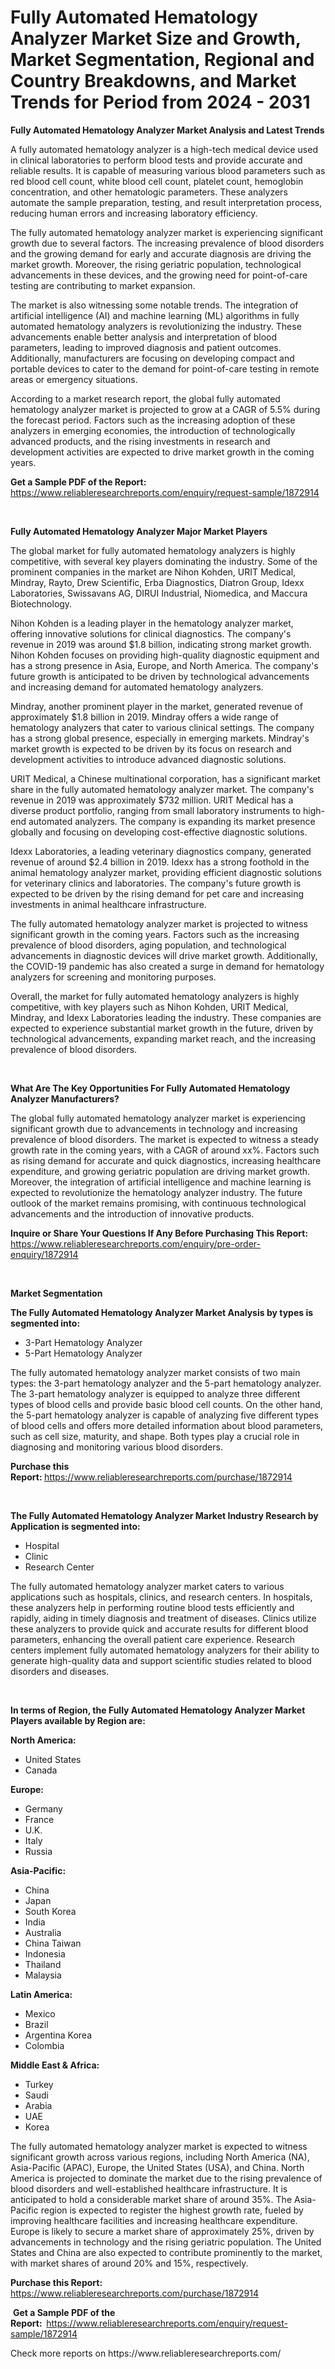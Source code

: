 <p><h1>Fully Automated Hematology Analyzer Market Size and Growth, Market Segmentation, Regional and Country Breakdowns, and Market Trends for Period from 2024 -  2031</h1></p><p><strong>Fully Automated Hematology Analyzer Market Analysis and Latest Trends</strong></p>
<p><p>A fully automated hematology analyzer is a high-tech medical device used in clinical laboratories to perform blood tests and provide accurate and reliable results. It is capable of measuring various blood parameters such as red blood cell count, white blood cell count, platelet count, hemoglobin concentration, and other hematologic parameters. These analyzers automate the sample preparation, testing, and result interpretation process, reducing human errors and increasing laboratory efficiency.</p><p>The fully automated hematology analyzer market is experiencing significant growth due to several factors. The increasing prevalence of blood disorders and the growing demand for early and accurate diagnosis are driving the market growth. Moreover, the rising geriatric population, technological advancements in these devices, and the growing need for point-of-care testing are contributing to market expansion.</p><p>The market is also witnessing some notable trends. The integration of artificial intelligence (AI) and machine learning (ML) algorithms in fully automated hematology analyzers is revolutionizing the industry. These advancements enable better analysis and interpretation of blood parameters, leading to improved diagnosis and patient outcomes. Additionally, manufacturers are focusing on developing compact and portable devices to cater to the demand for point-of-care testing in remote areas or emergency situations.</p><p>According to a market research report, the global fully automated hematology analyzer market is projected to grow at a CAGR of 5.5% during the forecast period. Factors such as the increasing adoption of these analyzers in emerging economies, the introduction of technologically advanced products, and the rising investments in research and development activities are expected to drive market growth in the coming years.</p></p>
<p><strong>Get a Sample PDF of the Report:&nbsp;</strong> <a href="https://www.reliableresearchreports.com/enquiry/request-sample/1872914">https://www.reliableresearchreports.com/enquiry/request-sample/1872914</a></p>
<p>&nbsp;</p>
<p><strong>Fully Automated Hematology Analyzer Major Market Players</strong></p>
<p><p>The global market for fully automated hematology analyzers is highly competitive, with several key players dominating the industry. Some of the prominent companies in the market are Nihon Kohden, URIT Medical, Mindray, Rayto, Drew Scientific, Erba Diagnostics, Diatron Group, Idexx Laboratories, Swissavans AG, DIRUI Industrial, Niomedica, and Maccura Biotechnology.</p><p>Nihon Kohden is a leading player in the hematology analyzer market, offering innovative solutions for clinical diagnostics. The company's revenue in 2019 was around $1.8 billion, indicating strong market growth. Nihon Kohden focuses on providing high-quality diagnostic equipment and has a strong presence in Asia, Europe, and North America. The company's future growth is anticipated to be driven by technological advancements and increasing demand for automated hematology analyzers.</p><p>Mindray, another prominent player in the market, generated revenue of approximately $1.8 billion in 2019. Mindray offers a wide range of hematology analyzers that cater to various clinical settings. The company has a strong global presence, especially in emerging markets. Mindray's market growth is expected to be driven by its focus on research and development activities to introduce advanced diagnostic solutions.</p><p>URIT Medical, a Chinese multinational corporation, has a significant market share in the fully automated hematology analyzer market. The company's revenue in 2019 was approximately $732 million. URIT Medical has a diverse product portfolio, ranging from small laboratory instruments to high-end automated analyzers. The company is expanding its market presence globally and focusing on developing cost-effective diagnostic solutions.</p><p>Idexx Laboratories, a leading veterinary diagnostics company, generated revenue of around $2.4 billion in 2019. Idexx has a strong foothold in the animal hematology analyzer market, providing efficient diagnostic solutions for veterinary clinics and laboratories. The company's future growth is expected to be driven by the rising demand for pet care and increasing investments in animal healthcare infrastructure.</p><p>The fully automated hematology analyzer market is projected to witness significant growth in the coming years. Factors such as the increasing prevalence of blood disorders, aging population, and technological advancements in diagnostic devices will drive market growth. Additionally, the COVID-19 pandemic has also created a surge in demand for hematology analyzers for screening and monitoring purposes.</p><p>Overall, the market for fully automated hematology analyzers is highly competitive, with key players such as Nihon Kohden, URIT Medical, Mindray, and Idexx Laboratories leading the industry. These companies are expected to experience substantial market growth in the future, driven by technological advancements, expanding market reach, and the increasing prevalence of blood disorders.</p></p>
<p>&nbsp;</p>
<p><strong>What Are The Key Opportunities For Fully Automated Hematology Analyzer Manufacturers?</strong></p>
<p><p>The global fully automated hematology analyzer market is experiencing significant growth due to advancements in technology and increasing prevalence of blood disorders. The market is expected to witness a steady growth rate in the coming years, with a CAGR of around xx%. Factors such as rising demand for accurate and quick diagnostics, increasing healthcare expenditure, and growing geriatric population are driving market growth. Moreover, the integration of artificial intelligence and machine learning is expected to revolutionize the hematology analyzer industry. The future outlook of the market remains promising, with continuous technological advancements and the introduction of innovative products.</p></p>
<p><strong>Inquire or Share Your Questions If Any Before Purchasing This Report:</strong> <a href="https://www.reliableresearchreports.com/enquiry/pre-order-enquiry/1872914">https://www.reliableresearchreports.com/enquiry/pre-order-enquiry/1872914</a></p>
<p>&nbsp;</p>
<p><strong>Market Segmentation</strong></p>
<p><strong>The Fully Automated Hematology Analyzer Market Analysis by types is segmented into:</strong></p>
<p><ul><li>3-Part Hematology Analyzer</li><li>5-Part Hematology Analyzer</li></ul></p>
<p><p>The fully automated hematology analyzer market consists of two main types: the 3-part hematology analyzer and the 5-part hematology analyzer. The 3-part hematology analyzer is equipped to analyze three different types of blood cells and provide basic blood cell counts. On the other hand, the 5-part hematology analyzer is capable of analyzing five different types of blood cells and offers more detailed information about blood parameters, such as cell size, maturity, and shape. Both types play a crucial role in diagnosing and monitoring various blood disorders.</p></p>
<p><strong>Purchase this Report:&nbsp;</strong><a href="https://www.reliableresearchreports.com/purchase/1872914">https://www.reliableresearchreports.com/purchase/1872914</a></p>
<p>&nbsp;</p>
<p><strong>The Fully Automated Hematology Analyzer Market Industry Research by Application is segmented into:</strong></p>
<p><ul><li>Hospital</li><li>Clinic</li><li>Research Center</li></ul></p>
<p><p>The fully automated hematology analyzer market caters to various applications such as hospitals, clinics, and research centers. In hospitals, these analyzers help in performing routine blood tests efficiently and rapidly, aiding in timely diagnosis and treatment of diseases. Clinics utilize these analyzers to provide quick and accurate results for different blood parameters, enhancing the overall patient care experience. Research centers implement fully automated hematology analyzers for their ability to generate high-quality data and support scientific studies related to blood disorders and diseases.</p></p>
<p>&nbsp;</p>
<p><strong>In terms of Region, the Fully Automated Hematology Analyzer Market Players available by Region are:</strong></p>
<p>
    <p> <strong> North America: </strong>
        <ul>
            <li>United States</li>
            <li>Canada</li>
        </ul>
        </p> 
    <p> <strong> Europe: </strong>
        <ul>
            <li>Germany</li>
            <li>France</li>
            <li>U.K.</li>
            <li>Italy</li>
            <li>Russia</li>
        </ul>
        </p> 
    <p> <strong> Asia-Pacific: </strong>
        <ul>
            <li>China</li>
            <li>Japan</li>
            <li>South Korea</li>
            <li>India</li>
            <li>Australia</li>
            <li>China Taiwan</li>
            <li>Indonesia</li>
            <li>Thailand</li>
            <li>Malaysia</li>
        </ul>
        </p> 
    <p> <strong> Latin America: </strong>
        <ul>
            <li>Mexico</li>
            <li>Brazil</li>
            <li>Argentina Korea</li>
            <li>Colombia</li>
        </ul>
        </p> 
    <p> <strong> Middle East & Africa: </strong>
        <ul>
            <li>Turkey</li>
            <li>Saudi</li>
            <li>Arabia</li>
            <li>UAE</li>
            <li>Korea</li>
        </ul>
    </p>
    </p>
<p><p>The fully automated hematology analyzer market is expected to witness significant growth across various regions, including North America (NA), Asia-Pacific (APAC), Europe, the United States (USA), and China. North America is projected to dominate the market due to the rising prevalence of blood disorders and well-established healthcare infrastructure. It is anticipated to hold a considerable market share of around 35%. The Asia-Pacific region is expected to register the highest growth rate, fueled by improving healthcare facilities and increasing healthcare expenditure. Europe is likely to secure a market share of approximately 25%, driven by advancements in technology and the rising geriatric population. The United States and China are also expected to contribute prominently to the market, with market shares of around 20% and 15%, respectively.</p></p>
<p><strong>Purchase this Report: </strong><a href="https://www.reliableresearchreports.com/purchase/1872914">https://www.reliableresearchreports.com/purchase/1872914</a></p>
<p>&nbsp;<strong>Get a Sample PDF of the Report:&nbsp;&nbsp;</strong><a href="https://www.reliableresearchreports.com/enquiry/request-sample/1872914">https://www.reliableresearchreports.com/enquiry/request-sample/1872914</a></p>
<p><strong></strong></p>
<p>Check more reports on https://www.reliableresearchreports.com/</p>